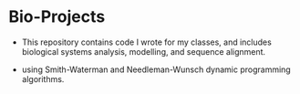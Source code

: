 # Bio-Projects

- This repository contains code I wrote for my classes, and includes biological systems analysis, modelling, and sequence alignment.

- using Smith-Waterman and Needleman-Wunsch dynamic programming algorithms.
